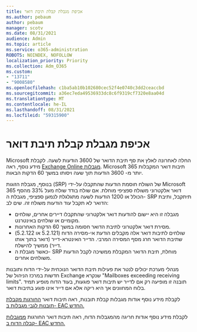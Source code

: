 ```yaml
---
title: אכיפת מגבלת קבלת תיבת דואר
ms.author: pebaum
author: pebaum
manager: scotv
ms.date: 08/31/2021
audience: Admin
ms.topic: article
ms.service: o365-administration
ROBOTS: NOINDEX, NOFOLLOW
localization_priority: Priority
ms.collection: Adm_O365
ms.custom:
- "13711"
- "9008580"
ms.openlocfilehash: c1ba5ab10b102680cec52f4e0740c3dd2ceaccbd
ms.sourcegitcommit: a36ec7eda49536933dc8c6f9319cf7320e8aa04d
ms.translationtype: MT
ms.contentlocale: he-IL
ms.lasthandoff: 08/31/2021
ms.locfileid: "59315900"
---
```

# <a name="mailbox-receiving-limit-enforcement"></a>אכיפת מגבלת קבלת תיבת דואר

Microsoft החלה לאחרונה לאלץ את סף תיבת הדואר של 3600 הודעות לשעה. לקבלת מידע נוסף, ראה [Exchange Online מגבלות](https://docs.microsoft.com/office365/servicedescriptions/exchange-online-service-description/exchange-online-limits#receiving-limits). Microsoft 365 תיבות דואר המקבלות יותר מ- 3600 הודעות תוך שעה ויסותו במשך 60 הדקות הבאות. 

בנוסף, מגבלת הזוגות (SRP) של השולח חוסמת הודעות שהתקבלו על-ידי Microsoft 365 דואר אלקטרוני משולח ספציפי מוחלת. אם שולח בודד שולח מעל 33% מהסף הכולל או 1200 הודעות לשעה מתגלגלת לנמען ספציפי, מגבלת ה- SRP תיתקבל, ותיבת הדואר לא תקבל עוד הודעות משולח זה. שים לב:

- מגבלה זו היא יישום להודעות דואר אלקטרוני שהתקבלו דיירים אחרים, שולחים מקומיים או שולחים באינטרנט.
- מסירת דואר אלקטרוני לתיבת הדואר חסומה במשך 60 הדקות האחרונות. 
- שולחים לתיבות דואר אלה מקבלים הודעת אי-מסירה הדוח (5.2.121 או 5.2.122) שתיבת הדואר חרג מסף המסירה המרבי. הדייר האינטרא-דייר (דואר בתוך אותו דייר) ממשיך להישלח.
- כאשר מגבלת ה- SRP מוחלת, תיבת הדואר המקבלת ממשיכה לקבל הודעות משולחים אחרים.

מנהלי מערכת יכולים לנטר את פעילות תיבת הדואר הנוכחית על-ידי הדוח ותובנות חדשות במרכז הניהול של Exchange שנקרא "Mailboxes exceeding receiving limits". תובנה זו מופיעה רק אם לדייר יש תיבות דואר פוגעות, בעוד הדוח מופיע תמיד בלוח המחוונים אך היא ריקה אלא אם דייר אינו פוגע בתיבות דואר.

לקבלת מידע נוסף אודות מגבלות קבלת תובנות, ראה תיבות דואר [החורגות מקבלת תובנות לגבי מגבלות ב- EAC החדש.](https://docs.microsoft.com/exchange/monitoring/mail-flow-insights/mailboxes-exceeding-receiving-limits-insights)

לקבלת מידע נוסף אודות חריגה מהמגבלות הדוח, ראה תיבות דואר החורגות [ממגבלות קבלה הדוח ב- EAC החדש.](https://docs.microsoft.com/exchange/monitoring/mail-flow-reports/mailboxes-exceeding-receiving-limits-report)